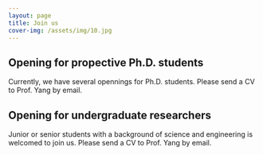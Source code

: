 ```yaml
---
layout: page
title: Join us
cover-img: /assets/img/10.jpg
---
```


## Opening for propective Ph.D. students
Currently, we have several opennings for Ph.D. students. Please send a CV to Prof. Yang by email.

## Opening for undergraduate researchers
Junior or senior students with a background of science and engineering is welcomed to join us. Please send a CV to Prof. Yang by email.